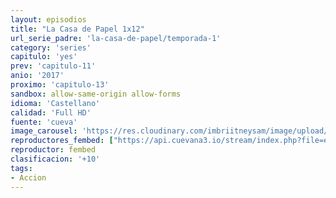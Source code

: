 ```yaml
---
layout: episodios
title: "La Casa de Papel 1x12"
url_serie_padre: 'la-casa-de-papel/temporada-1'
category: 'series'
capitulo: 'yes'
prev: 'capitulo-11'
anio: '2017'
proximo: 'capitulo-13'
sandbox: allow-same-origin allow-forms
idioma: 'Castellano'
calidad: 'Full HD'
fuente: 'cueva'
image_carousel: 'https://res.cloudinary.com/imbriitneysam/image/upload/v1546638640/casa-papel-1-poster-min.jpg'
reproductores_fembed: ["https://api.cuevana3.io/stream/index.php?file=ek5lbm9xYWNrS0xYMTZLa2xNbkdvY3ZTb3BtZng4TGp6ZFpobGFMUGtPSFQxYWFYWU1QUDFORGNwcVpnbEplc2xaTnJZSlRTMGViVTBxZGdsdEhPb3RqWGFXWnBtcFNsbHNKMmM0YTJ3THVvd29aaVpNR21wSmJDaFhlSndaV2gwZE5uVmFuRHpkekkwbmVYcHNiR3JaV1lhMlZwbTVLbGxaTnlvcUxWMWRMWTNLT1hjTlhHNWMzSQ","Castellano","https://jplayer.club/v/l-qryiny82w-zdk","Castellano","https://gdriveplayer.me/embed2.php?link=x2juzOxqca5rBjVPqz9lZQ2oVcU7qQEVW3Ox%252BsaLVTgW9g3mj%252B%252FdmCk30GPSWYuA4VUlyFvo%252FnwsdQ8ERhwIZ7KilsE92QXTui5vwTJ7TcNLC8uAzxU7sogSY1brwSp%252B10578%252B6xn2zRLDhVmmG%252BTy%252BW%252BKT8latj6i27YcEUbmWR2HZ8PCtpE3Ivxph2Fd%252BC3ngHKlUNcXSfNHsHpOJOEc","Castellano"]
reproductor: fembed
clasificacion: '+10'
tags:
- Accion
---
```












